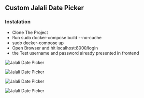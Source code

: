 ## Custom Jalali Date Picker

### Instalation
- Clone The Project
- Run sudo docker-compose build --no-cache
- sudo docker-compose up
- Open Browser and hit localhost:8000/login
- the Test username and password already presented in frontend

![Jalali Date Picker](https://github.com/matt-1996/vue-custom-jalali-datePicker/blob/main/public/images/1.png?raw=true)

![Jalali Date Picker](https://github.com/matt-1996/vue-custom-jalali-datePicker/blob/main/public/images/2.png?raw=true)

![Jalali Date Picker](https://github.com/matt-1996/vue-custom-jalali-datePicker/blob/main/public/images/3.png?raw=true)

![Jalali Date Picker](https://github.com/matt-1996/vue-custom-jalali-datePicker/blob/main/public/images/4.png?raw=true)
